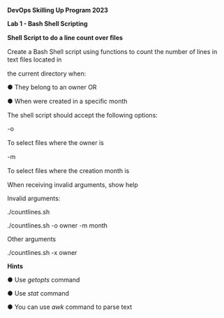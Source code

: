 ﻿<a name="br1"></a> 

**DevOps Skilling Up Program 2023**

**Lab 1 - Bash Shell Scripting**

**Shell Script to do a line count over ﬁles**

Create a Bash Shell script using functions to count the number of lines in text ﬁles located in

the current directory when:

● They belong to an owner OR

● When were created in a speciﬁc month

The shell script should accept the following options:

-o <owner>

To select ﬁles where the owner is <owner>

-m <month>

To select ﬁles where the creation month is <month>

When receiving invalid arguments, show help

Invalid arguments:

./countlines.sh

./countlines.sh -o owner -m month

Other arguments

./countlines.sh -x owner

**Hints**

● Use *getopts* command

● Use *stat* command

● You can use *awk* command to parse text



